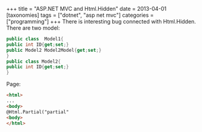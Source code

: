 +++
title = "ASP.NET MVC and Html.Hidden"
date = 2013-04-01
[taxonomies]
tags = ["dotnet", "asp net mvc"]
categories = ["programming"]
+++
There is interesting bug connected with Html.Hidden.
There are two model:
```cs
public class  Model1{
public int ID{get;set;}
public Model2 Model2Model{get;set;}
}
public class Model2{
public int ID{get;set;}
}
```
Page:
```html
<html>
...
<body>
@Html.Partial("partial"
<body>
</html>
```
